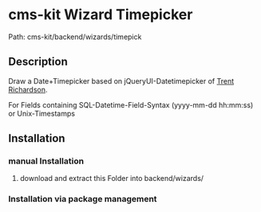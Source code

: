 # cms-kit Wizard Timepicker

Path: cms-kit/backend/wizards/timepick

## Description

Draw a Date+Timepicker based on jQueryUI-Datetimepicker of [Trent Richardson](http://trentrichardson.com).

For Fields containing SQL-Datetime-Field-Syntax (yyyy-mm-dd hh:mm:ss) or Unix-Timestamps

## Installation

### manual Installation

1. download and extract this Folder into backend/wizards/

### Installation via package management

